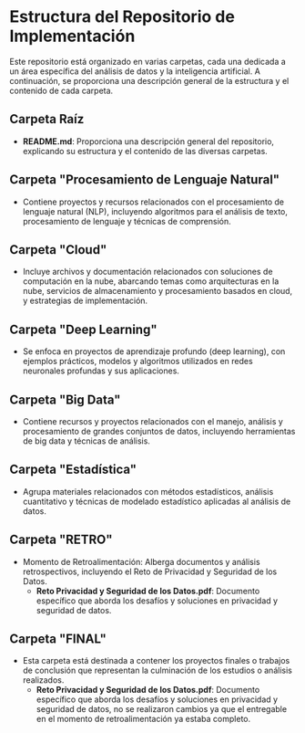 # Estructura del Repositorio de Implementación

Este repositorio está organizado en varias carpetas, cada una dedicada a un área específica del análisis de datos y la inteligencia artificial. A continuación, se proporciona una descripción general de la estructura y el contenido de cada carpeta.

## Carpeta Raíz
- **README.md**: Proporciona una descripción general del repositorio, explicando su estructura y el contenido de las diversas carpetas.

## Carpeta "Procesamiento de Lenguaje Natural"
- Contiene proyectos y recursos relacionados con el procesamiento de lenguaje natural (NLP), incluyendo algoritmos para el análisis de texto, procesamiento de lenguaje y técnicas de comprensión.

## Carpeta "Cloud"
- Incluye archivos y documentación relacionados con soluciones de computación en la nube, abarcando temas como arquitecturas en la nube, servicios de almacenamiento y procesamiento basados en cloud, y estrategias de implementación.

## Carpeta "Deep Learning"
- Se enfoca en proyectos de aprendizaje profundo (deep learning), con ejemplos prácticos, modelos y algoritmos utilizados en redes neuronales profundas y sus aplicaciones.

## Carpeta "Big Data"
- Contiene recursos y proyectos relacionados con el manejo, análisis y procesamiento de grandes conjuntos de datos, incluyendo herramientas de big data y técnicas de análisis.

## Carpeta "Estadística"
- Agrupa materiales relacionados con métodos estadísticos, análisis cuantitativo y técnicas de modelado estadístico aplicadas al análisis de datos.

## Carpeta "RETRO"
- Momento de Retroalimentación: Alberga documentos y análisis retrospectivos, incluyendo el Reto de Privacidad y Seguridad de los Datos.
  - **Reto Privacidad y Seguridad de los Datos.pdf**: Documento específico que aborda los desafíos y soluciones en privacidad y seguridad de datos.

## Carpeta "FINAL"
- Esta carpeta está destinada a contener los proyectos finales o trabajos de conclusión que representan la culminación de los estudios o análisis realizados.
  - **Reto Privacidad y Seguridad de los Datos.pdf**: Documento específico que aborda los desafíos y soluciones en privacidad y seguridad de datos, no se realizaron cambios ya que el entregable en el momento de retroalimentación ya estaba completo. 



